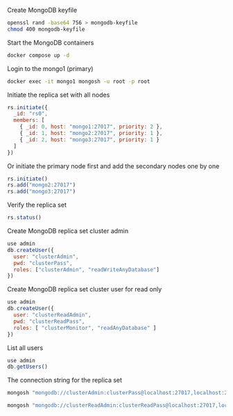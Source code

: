 Create MongoDB keyfile
```sh
openssl rand -base64 756 > mongodb-keyfile
chmod 400 mongodb-keyfile
```

Start the MongoDB containers
```sh
docker compose up -d
```

Login to the mongo1 (primary)
```sh
docker exec -it mongo1 mongosh -u root -p root
```

Initiate the replica set with all nodes
```javascript
rs.initiate({
  _id: "rs0",
  members: [
    { _id: 0, host: "mongo1:27017", priority: 2 },
    { _id: 1, host: "mongo2:27017", priority: 1 },
    { _id: 2, host: "mongo3:27017", priority: 1 }
  ]
})
```

Or initiate the primary node first and add the secondary nodes one by one
```javascript
rs.initiate()
rs.add("mongo2:27017")
rs.add("mongo3:27017")
```

Verify the replica set
```javascript
rs.status()
```

Create MongoDB replica set cluster admin
```javascript
use admin
db.createUser({
  user: "clusterAdmin",
  pwd: "clusterPass",
  roles: ["clusterAdmin", "readWriteAnyDatabase"]
})
```

Create MongoDB replica set cluster user for read only
```javascript
use admin
db.createUser({
  user: "clusterReadAdmin",
  pwd: "clusterReadPass",
  roles: [ "clusterMonitor", "readAnyDatabase" ]
})
```

List all users
```javascript
use admin
db.getUsers()
```

The connection string for the replica set
```sh
mongosh "mongodb://clusterAdmin:clusterPass@localhost:27017,localhost:27018,localhost:27019/?replicaSet=rs0"

mongosh "mongodb://clusterReadAdmin:clusterReadPass@localhost:27017,localhost:27018,localhost:27019/?replicaSet=rs0&readPreference=secondary"
```
